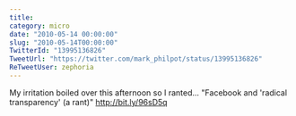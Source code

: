```yaml
---
title: 
category: micro
date: "2010-05-14 00:00:00"
slug: "2010-05-14T00:00:00"
TwitterId: "13995136826"
TweetUrl: "https://twitter.com/mark_philpot/status/13995136826"
ReTweetUser: zephoria
---
```


<i class="fa fa-retweet" aria-hidden="true"></i> My irritation boiled over this
afternoon so I ranted... "Facebook and 'radical transparency' (a rant)"
http://bit.ly/96sD5q
